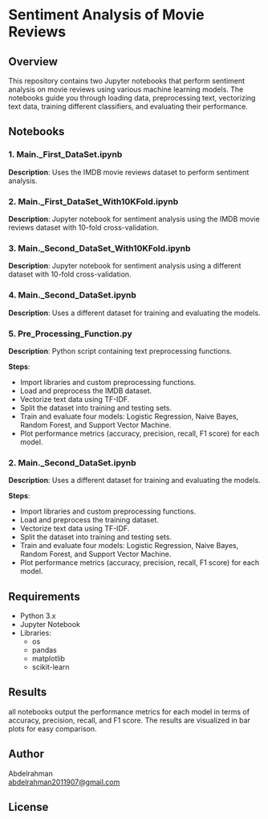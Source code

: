 # Sentiment Analysis of Movie Reviews

## Overview
This repository contains two Jupyter notebooks that perform sentiment analysis on movie reviews using various machine learning models. The notebooks guide you through loading data, preprocessing text, vectorizing text data, training different classifiers, and evaluating their performance.

## Notebooks

### 1. Main._First_DataSet.ipynb
**Description**: Uses the IMDB movie reviews dataset to perform sentiment analysis.
### 2. Main._First_DataSet_With10KFold.ipynb
**Description**: Jupyter notebook for sentiment analysis using the IMDB movie reviews dataset with 10-fold cross-validation.
### 3. Main._Second_DataSet_With10KFold.ipynb
**Description**: Jupyter notebook for sentiment analysis using a different dataset with 10-fold cross-validation.
### 4. Main._Second_DataSet.ipynb
**Description**: Uses a different dataset for training and evaluating the models.
### 5. Pre_Processing_Function.py
**Description**: Python script containing text preprocessing functions.

**Steps**:
- Import libraries and custom preprocessing functions.
- Load and preprocess the IMDB dataset.
- Vectorize text data using TF-IDF.
- Split the dataset into training and testing sets.
- Train and evaluate four models: Logistic Regression, Naive Bayes, Random Forest, and Support Vector Machine.
- Plot performance metrics (accuracy, precision, recall, F1 score) for each model.

### 2. Main._Second_DataSet.ipynb
**Description**: Uses a different dataset for training and evaluating the models.

**Steps**:
- Import libraries and custom preprocessing functions.
- Load and preprocess the training dataset.
- Vectorize text data using TF-IDF.
- Split the dataset into training and testing sets.
- Train and evaluate four models: Logistic Regression, Naive Bayes, Random Forest, and Support Vector Machine.
- Plot performance metrics (accuracy, precision, recall, F1 score) for each model.

## Requirements
- Python 3.x
- Jupyter Notebook
- Libraries:
  - os
  - pandas
  - matplotlib
  - scikit-learn




## Results
all notebooks output the performance metrics for each model in terms of accuracy, precision, recall, and F1 score. The results are visualized in bar plots for easy comparison.

## Author
Abdelrahman  
abdelrahman2011907@gmail.com

## License

